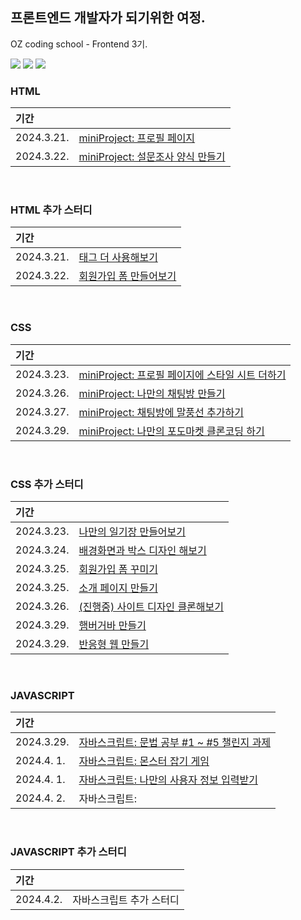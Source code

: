 ## 프론트엔드 개발자가 되기위한 여정.
OZ coding school - Frontend 3기.<br>

<img src="https://img.shields.io/badge/html5-E34F26?style=for-the-badge&logo=html5&logoColor=white"> <img src="https://img.shields.io/badge/css-1572B6?style=for-the-badge&logo=css3&logoColor=white"> <img src="https://img.shields.io/badge/javascript-F7DF1E?style=for-the-badge&logo=javascript&logoColor=black">

### HTML

|기간| |
|:--|:---------------------|
|2024.3.21.|[miniProject: 프로필 페이지](https://github.com/jinyeongjang/FE_study/blob/main/01_HTML/HTML_miniProject/01.%20profile/profile_page.html)|
|2024.3.22.|[miniProject: 설문조사 양식 만들기](https://github.com/jinyeongjang/FE_study/blob/main/01_HTML/HTML_miniProject/02.%20form_servey/form_servey.html)|

<br>

### HTML 추가 스터디

|기간| |
|:--|:---------------------|
|2024.3.21.|[태그 더 사용해보기](https://github.com/jinyeongjang/FE_study/blob/main/FE_notion_additional_tasks/01.%20HTML-tag/tag.html)|
|2024.3.22.|[회원가입 폼 만들어보기](https://github.com/jinyeongjang/FE_study/blob/main/FE_notion_additional_tasks/02.%20HTML-form_signup/form_signup.html)|

<br>

### CSS

|기간| |
|:--|:---------------------|
|2024.3.23.|[miniProject: 프로필 페이지에 스타일 시트 더하기](https://github.com/jinyeongjang/FE_study/blob/main/02_CSS/CSS_miniProject/01.%20profile_css/profile_css.html)|
|2024.3.26.|[miniProject: 나만의 채팅방 만들기](https://github.com/jinyeongjang/FE_study/tree/main/02_CSS/CSS_miniProject/02.%20chat)|
|2024.3.27.|[miniProject: 채팅방에 말풍선 추가하기](https://github.com/jinyeongjang/FE_study/tree/main/02_CSS/CSS_miniProject/03.%20chat_bubble)|
|2024.3.29.|[miniProject: 나만의 포도마켓 클론코딩 하기](https://github.com/jinyeongjang/FE_study/tree/main/02_CSS/CSS_miniProject/04.%20podomarket)|

<br>

### CSS 추가 스터디

|기간| |
|:--|:---------------------|
|2024.3.23.|[나만의 일기장 만들어보기](https://github.com/jinyeongjang/FE_study/tree/main/FE_notion_additional_tasks/03.%20CSS-diary)|
|2024.3.24.|[배경화면과 박스 디자인 해보기](https://github.com/jinyeongjang/FE_study/blob/main/FE_notion_additional_tasks/04.%20CSS-background_box/background_box.html)|
|2024.3.25.|[회원가입 폼 꾸미기](https://github.com/jinyeongjang/FE_study/tree/main/FE_notion_additional_tasks/05.%20CSS-form_signup_redesign)|
|2024.3.25.|[소개 페이지 만들기](https://github.com/jinyeongjang/FE_study/tree/main/FE_notion_additional_tasks/06.%20CSS-introduce_page)|
|2024.3.26.|[(진행중) 사이트 디자인 클론해보기](https://github.com/jinyeongjang/FE_study/tree/main/FE_notion_additional_tasks/07.%20CSS-site_clone_design)|
|2024.3.29.|[햄버거바 만들기](https://github.com/jinyeongjang/FE_study/tree/main/FE_notion_additional_tasks/08.%20CSS-hamburgerbar)|
|2024.3.29.|[반응형 웹 만들기](https://github.com/jinyeongjang/FE_study/tree/main/FE_notion_additional_tasks/09.%20CSS-simple_react_web)|

<br>

### JAVASCRIPT

|기간| |
|:--|:---------------------|
|2024.3.29.|[자바스크립트: 문법 공부 #1 ~ #5 챌린지 과제](https://github.com/jinyeongjang/FE_study/tree/main/03_JAVASCRIPT/JAVASCRIPT_miniProject/01.%20basic)|
|2024.4. 1.|[자바스크립트: 몬스터 잡기 게임](https://github.com/jinyeongjang/FE_study/blob/main/03_JAVASCRIPT/JAVASCRIPT_miniProject/02.%20monster/monster.html)|
|2024.4. 1.|[자바스크립트: 나만의 사용자 정보 입력받기](https://github.com/jinyeongjang/FE_study/blob/main/03_JAVASCRIPT/JAVASCRIPT_miniProject/03.%20user_form/user_form.html)|
|2024.4. 2.|자바스크립트: |

<br>

### JAVASCRIPT 추가 스터디

|기간| |
|:--|:---------------------|
|2024.4.2.|자바스크립트 추가 스터디